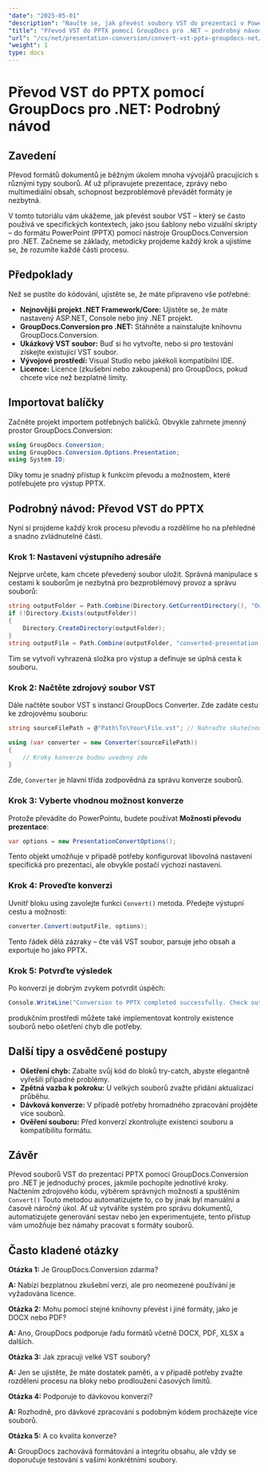 ```yaml
---
"date": "2025-05-01"
"description": "Naučte se, jak převést soubory VST do prezentací v PowerPointu pomocí nástroje GroupDocs.Conversion pro .NET v tomto komplexním průvodci."
"title": "Převod VST do PPTX pomocí GroupDocs pro .NET – podrobný návod"
"url": "/cs/net/presentation-conversion/convert-vst-pptx-groupdocs-net/"
"weight": 1
type: docs
---
```

# Převod VST do PPTX pomocí GroupDocs pro .NET: Podrobný návod

## Zavedení

Převod formátů dokumentů je běžným úkolem mnoha vývojářů pracujících s různými typy souborů. Ať už připravujete prezentace, zprávy nebo multimediální obsah, schopnost bezproblémově převádět formáty je nezbytná.  

V tomto tutoriálu vám ukážeme, jak převést soubor VST – který se často používá ve specifických kontextech, jako jsou šablony nebo vizuální skripty – do formátu PowerPoint (PPTX) pomocí nástroje GroupDocs.Conversion pro .NET. Začneme se základy, metodicky projdeme každý krok a ujistíme se, že rozumíte každé části procesu.


## Předpoklady

Než se pustíte do kódování, ujistěte se, že máte připraveno vše potřebné:

- **Nejnovější projekt .NET Framework/Core:** Ujistěte se, že máte nastavený ASP.NET, Console nebo jiný .NET projekt.
- **GroupDocs.Conversion pro .NET:** Stáhněte a nainstalujte knihovnu GroupDocs.Conversion.
- **Ukázkový VST soubor:** Buď si ho vytvořte, nebo si pro testování získejte existující VST soubor.
- **Vývojové prostředí:** Visual Studio nebo jakékoli kompatibilní IDE.
- **Licence:** Licence (zkušební nebo zakoupená) pro GroupDocs, pokud chcete více než bezplatné limity.


## Importovat balíčky

Začněte projekt importem potřebných balíčků. Obvykle zahrnete jmenný prostor GroupDocs.Conversion:

```csharp
using GroupDocs.Conversion;
using GroupDocs.Conversion.Options.Presentation;
using System.IO;
```

Díky tomu je snadný přístup k funkcím převodu a možnostem, které potřebujete pro výstup PPTX.


## Podrobný návod: Převod VST do PPTX

Nyní si projdeme každý krok procesu převodu a rozdělíme ho na přehledné a snadno zvládnutelné části.


### **Krok 1: Nastavení výstupního adresáře**

Nejprve určete, kam chcete převedený soubor uložit. Správná manipulace s cestami k souborům je nezbytná pro bezproblémový provoz a správu souborů:

```csharp
string outputFolder = Path.Combine(Directory.GetCurrentDirectory(), "Output");
if (!Directory.Exists(outputFolder))
{
    Directory.CreateDirectory(outputFolder);
}
string outputFile = Path.Combine(outputFolder, "converted-presentation.pptx");
```

Tím se vytvoří vyhrazená složka pro výstup a definuje se úplná cesta k souboru.


### **Krok 2: Načtěte zdrojový soubor VST**

Dále načtěte soubor VST s instancí GroupDocs Converter. Zde zadáte cestu ke zdrojovému souboru:

```csharp
string sourceFilePath = @"Path\To\Your\File.vst"; // Nahraďte skutečnou cestou k souboru

using (var converter = new Converter(sourceFilePath))
{
    // Kroky konverze budou uvedeny zde
}
```

Zde, `Converter` je hlavní třída zodpovědná za správu konverze souborů.


### **Krok 3: Vyberte vhodnou možnost konverze**

Protože převádíte do PowerPointu, budete používat **Možnosti převodu prezentace**:

```csharp
var options = new PresentationConvertOptions();
```

Tento objekt umožňuje v případě potřeby konfigurovat libovolná nastavení specifická pro prezentaci, ale obvykle postačí výchozí nastavení.


### **Krok 4: Proveďte konverzi**

Uvnitř bloku using zavolejte funkci `Convert()` metoda. Předejte výstupní cestu a možnosti:

```csharp
converter.Convert(outputFile, options);
```

Tento řádek dělá zázraky – čte váš VST soubor, parsuje jeho obsah a exportuje ho jako PPTX.


### **Krok 5: Potvrďte výsledek**

Po konverzi je dobrým zvykem potvrdit úspěch:

```csharp
Console.WriteLine("Conversion to PPTX completed successfully. Check output in {0}", outputFolder);
```

produkčním prostředí můžete také implementovat kontroly existence souborů nebo ošetření chyb dle potřeby.


## Další tipy a osvědčené postupy

- **Ošetření chyb:** Zabalte svůj kód do bloků try-catch, abyste elegantně vyřešili případné problémy.
- **Zpětná vazba k pokroku:** U velkých souborů zvažte přidání aktualizací průběhu.
- **Dávková konverze:** V případě potřeby hromadného zpracování projděte více souborů.
- **Ověření souboru:** Před konverzí zkontrolujte existenci souboru a kompatibilitu formátu.


## Závěr

Převod souborů VST do prezentací PPTX pomocí GroupDocs.Conversion pro .NET je jednoduchý proces, jakmile pochopíte jednotlivé kroky. Načtením zdrojového kódu, výběrem správných možností a spuštěním `Convert()` Touto metodou automatizujete to, co by jinak byl manuální a časově náročný úkol. Ať už vytváříte systém pro správu dokumentů, automatizujete generování sestav nebo jen experimentujete, tento přístup vám umožňuje bez námahy pracovat s formáty souborů.

## Často kladené otázky

**Otázka 1:** Je GroupDocs.Conversion zdarma?  

**A:** Nabízí bezplatnou zkušební verzi, ale pro neomezené používání je vyžadována licence.

**Otázka 2:** Mohu pomocí stejné knihovny převést i jiné formáty, jako je DOCX nebo PDF?  

**A:** Ano, GroupDocs podporuje řadu formátů včetně DOCX, PDF, XLSX a dalších.

**Otázka 3:** Jak zpracuji velké VST soubory?  

**A:** Jen se ujistěte, že máte dostatek paměti, a v případě potřeby zvažte rozdělení procesu na bloky nebo prodloužení časových limitů.

**Otázka 4:** Podporuje to dávkovou konverzi?  

**A:** Rozhodně, pro dávkové zpracování s podobným kódem procházejte více souborů.

**Otázka 5:** A co kvalita konverze?  

**A:** GroupDocs zachovává formátování a integritu obsahu, ale vždy se doporučuje testování s vašimi konkrétními soubory.